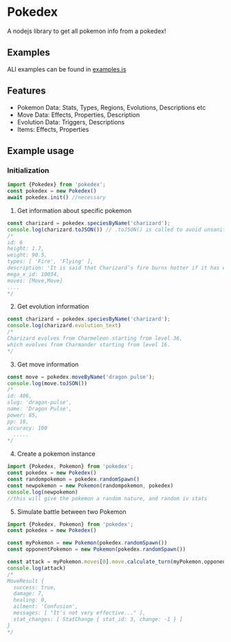 # Pokedex
A nodejs library to get all pokemon info from a pokedex!

## Examples
ALl examples can be found in [examples.js](https://github.com/scaranaraa/pokedex/blob/main/examples.js)

## Features
- Pokemon Data: Stats, Types, Regions, Evolutions, Descriptions etc
- Move Data: Effects, Properties, Description
- Evolution Data: Triggers, Descriptions
- Items: Effects, Properties

## Example usage
### Initialization 
```js
import {Pokedex} from 'pokedex';
const pokedex = new Pokedex()
await pokedex.init() //necessary
```

1. Get information about specific pokemon
```js
const charizard = pokedex.speciesByName('charizard');
console.log(charizard.toJSON()) // .toJSON() is called to avoid unsanitized output
/*
id: 6
height: 1.7,
weight: 90.5,
types: [ 'Fire', 'Flying' ],
description: 'It is said that Charizard’s fire burns hotter if it has experienced harsh battles.',
mega_x_id: 10034,
moves: [Move,Move]
....
*/
```

2. Get evolution information
```js
const charizard = pokedex.speciesByName('charizard');
console.log(charizard.evolution_text)
/*
Charizard evolves from Charmeleon starting from level 36, 
which evolves from Charmander starting from level 16.
*/
```

3. Get move information
```js
const move = pokedex.moveByName('dragon pulse');
console.log(move.toJSON())
/*
id: 406,
slug: 'dragon-pulse',
name: 'Dragon Pulse',
power: 85,
pp: 10,
accuracy: 100
  .....
*/
```

4. Create a pokemon instance
```js
import {Pokedex, Pokemon} from 'pokedex';
const pokedex = new Pokedex()
const randompokemon = pokedex.randomSpawn()
const newpokemon = new Pokemon(randompokemon, pokedex) 
console.log(newpokemon)
//this will give the pokemon a random nature, and random iv stats
```

5. Simulate battle between two Pokemon
```js
import {Pokedex, Pokemon} from 'pokedex';
const pokedex = new Pokedex()

const myPokemon = new Pokemon(pokedex.randomSpawn())
const opponentPokemon = new Pokemon(pokedex.randomSpawn())

const attack = myPokemon.moves[0].move.calculate_turn(myPokemon,opponentPokemon)
console.log(attack)
/*
MoveResult {
  success: true,
  damage: 7,
  healing: 0,
  ailment: 'Confusion',
  messages: [ "It's not very effective..." ],
  stat_changes: [ StatChange { stat_id: 3, change: -1 } ]
}
*/
```
